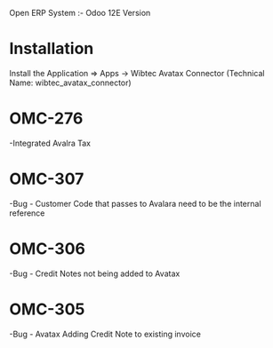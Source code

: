 Open ERP System :- Odoo 12E Version 

Installation 
============
Install the Application => Apps -> Wibtec Avatax Connector (Technical Name: wibtec_avatax_connector)

OMC-276
=======
-Integrated Avalra Tax

OMC-307 
========
-Bug - Customer Code that passes to Avalara need to be the internal reference

OMC-306
========
-Bug - Credit Notes not being added to Avatax

OMC-305
========
-Bug - Avatax Adding Credit Note to existing invoice